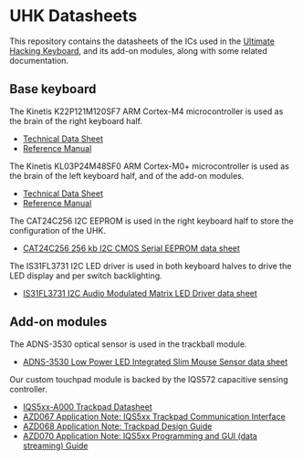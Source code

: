# UHK Datasheets

This repository contains the datasheets of the ICs used in the [Ultimate Hacking Keyboard](https://ultimatehackingkeyboard.com/), and its add-on modules, along with some related documentation.

## Base keyboard

The Kinetis K22P121M120SF7 ARM Cortex-M4 microcontroller is used as the brain of the right keyboard half.
* [Technical Data Sheet](K22P121M120SF7.pdf)
* [Reference Manual](K22P121M120SF7RM.pdf)

The Kinetis KL03P24M48SF0 ARM Cortex-M0+ microcontroller is used as the brain of the left keyboard half, and of the add-on modules.

* [Technical Data Sheet](KL03P24M48SF0-782281.pdf)
* [Reference Manual](KL03P24M48SF0RM.pdf)

The CAT24C256 I2C EEPROM is used in the right keyboard half to store the configuration of the UHK.

* [CAT24C256 256 kb I2C CMOS Serial EEPROM data sheet](CAT24C256-D.pdf)

The IS31FL3731 I2C LED driver is used in both keyboard halves to drive the LED display and per switch backlighting.

* [IS31FL3731 I2C Audio Modulated Matrix LED Driver data sheet](31FL3731.pdf)

## Add-on modules

The ADNS-3530 optical sensor is used in the trackball module.

* [ADNS-3530 Low Power LED Integrated Slim Mouse Sensor data sheet](ADNS-3530.pdf)

Our custom touchpad module is backed by the IQS572 capacitive sensing controller.

* [IQS5xx-A000 Trackpad Datasheet](trackpad/iqs5xx-a000_trackpad_datasheet.pdf)
* [AZD067 Application Note: IQS5xx Trackpad Communication Interface](trackpad/azd067_iqs5xx_trackpad_communication_interface.pdf)
* [AZD068 Application Note: Trackpad Design Guide](trackpad/azd068-trackpad_design_guide.pdf)
* [AZD070 Application Note: IQS5xx Programming and GUI (data streaming) Guide](trackpad/azd070_iqs5xx_programming_and_data_streaming_guide.pdf)
